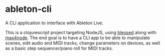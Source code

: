 # ableton-cli
A CLI application to interface with Ableton Live.

This is a clojurescript project targeting NodeJS, using
[blessed](https://github.com/chjj/blessed) along with [max4node](https://github.com/alpacaaa/max4node).
The end goal is to have a CLI app to be able to manipulate scenes,
edit audio and MIDI tracks, change parameters on devices, as well as
a basic step sequencer/piano roll for MIDI tracks.
